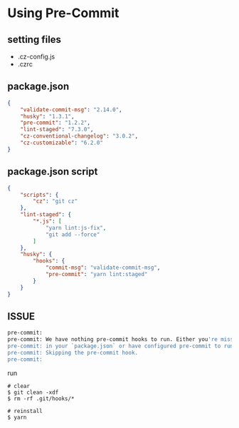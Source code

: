 # Using Pre-Commit

## setting files
- .cz-config.js
- .czrc

## package.json

```json
{
    "validate-commit-msg": "2.14.0",
    "husky": "1.3.1",
    "pre-commit": "1.2.2",
    "lint-staged": "7.3.0",
    "cz-conventional-changelog": "3.0.2",
    "cz-customizable": "6.2.0"
}
```

## package.json script

```json
{
    "scripts": {
        "cz": "git cz"
    },
    "lint-staged": {
        "*.js": [
            "yarn lint:js-fix",
            "git add --force"
        ]
    },
    "husky": {
        "hooks": {
            "commit-msg": "validate-commit-msg",
            "pre-commit": "yarn lint:staged"
        }
    }
}
```

## ISSUE

```zsh
pre-commit: 
pre-commit: We have nothing pre-commit hooks to run. Either you're missing the `scripts`
pre-commit: in your `package.json` or have configured pre-commit to run nothing.
pre-commit: Skipping the pre-commit hook.
pre-commit: 
```

run

```
# clear
$ git clean -xdf
$ rm -rf .git/hooks/*

# reinstall
$ yarn
```